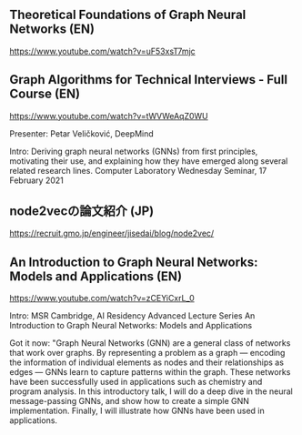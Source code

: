 ## Theoretical Foundations of Graph Neural Networks (EN)
https://www.youtube.com/watch?v=uF53xsT7mjc

## Graph Algorithms for Technical Interviews - Full Course (EN)
https://www.youtube.com/watch?v=tWVWeAqZ0WU

Presenter: Petar Veličković, DeepMind

Intro:
Deriving graph neural networks (GNNs) from first principles, motivating their use, and explaining how they have emerged along several related research lines.
Computer Laboratory Wednesday Seminar, 17 February 2021


## node2vecの論文紹介 (JP)
https://recruit.gmo.jp/engineer/jisedai/blog/node2vec/


## An Introduction to Graph Neural Networks: Models and Applications (EN)
https://www.youtube.com/watch?v=zCEYiCxrL_0

Intro:
MSR Cambridge, AI Residency Advanced Lecture Series
An Introduction to Graph Neural Networks: Models and Applications

Got it now: "Graph Neural Networks (GNN) are a general class of networks that work over graphs. By representing a problem as a graph — encoding the information of individual elements as nodes and their relationships as edges — GNNs learn to capture patterns within the graph. These networks have been successfully used in applications such as chemistry and program analysis. In this introductory talk, I will do a deep dive in the neural message-passing GNNs, and show how to create a simple GNN implementation. Finally, I will illustrate how GNNs have been used in applications.

